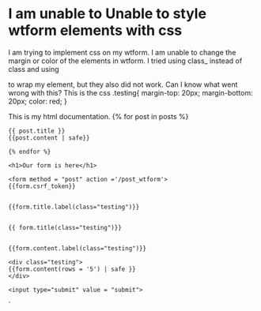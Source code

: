 
# I am unable to Unable to style wtform elements with css

I am trying to implement css on my wtform. I am unable to change the margin or color of the elements in wtform. I tried using class_ instead of class and using <div> to wrap my element, but they also did not work. Can I know what went wrong with this?
This is the css
.testing{
  margin-top: 20px;
  margin-bottom: 20px;
  color: red;
}

This is my html documentation.
    {% for post in posts %}

    {{ post.title }}
    {{post.content | safe}}

    {% endfor %}

    <h1>Our form is here</h1>

    <form method = "post" action ='/post_wtform'>
    {{form.csrf_token}}
    
   
    {{form.title.label(class="testing")}}
    
    
    {{ form.title(class="testing")}}
    
    
    {{form.content.label(class="testing")}}
    
    <div class="testing">
    {{form.content(rows = '5') | safe }}
    </div>
    
    <input type="submit" value = "submit">

</form>

`

        